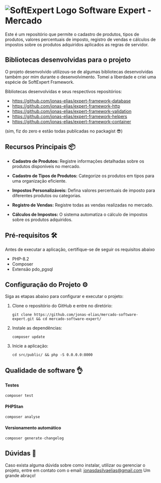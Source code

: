 # <img src="https://www.softexpert.com/wp-content/themes/Zephyr-child/icon-softexpert-site.png" alt="SoftExpert Logo">  Software Expert - Mercado

Este é um repositório que permite o cadastro de produtos, tipos de produtos, valores percentuais de imposto, registro de vendas e cálculos de impostos sobre os produtos adquiridos aplicados as regras de servidor.

## Bibliotecas desenvolvidas para o projeto
O projeto desenvolvido utilizous-se de algumas bibliotecas desenvolvidas também por mim durante o desenvolvimento. Tomei a liberdade e criei uma espécie de SoftExpert Framework.

 Bibliotecas desenvolvidas e seus respectivos repositórios:
 - https://github.com/jonas-elias/expert-framework-database
 - https://github.com/jonas-elias/expert-framework-http
 - https://github.com/jonas-elias/expert-framework-validation
 - https://github.com/jonas-elias/expert-framework-helpers
 - https://github.com/jonas-elias/expert-framework-container

(sim, fiz do zero e estão todas publicadas no packagist 😎)

## Recursos Principais 📦

- **Cadastro de Produtos:** Registre informações detalhadas sobre os produtos disponíveis no mercado.

- **Cadastro de Tipos de Produtos:** Categorize os produtos em tipos para uma organização eficiente.

- **Impostos Personalizáveis:** Defina valores percentuais de imposto para diferentes produtos ou categorias.

- **Registro de Vendas:** Registre todas as vendas realizadas no mercado.

- **Cálculos de Impostos:** O sistema automatiza o cálculo de impostos sobre os produtos adquiridos.

## Pré-requisitos 🛠️

Antes de executar a aplicação, certifique-se de seguir os requisitos abaixo

- PHP-8.2
- Composer
- Extensão pdo_pgsql

## Configuração do Projeto ⚙️

Siga as etapas abaixo para configurar e executar o projeto:

1. Clone o repositório do GitHub e entre no diretório:

   ```shell
   git clone https://github.com/jonas-elias/mercado-software-expert.git && cd mercado-software-expert/

2. Instale as dependências:
   ```shell
   composer update

3. Inicie a aplicação:
   ```shell
   cd src/public/ && php -S 0.0.0.0:8000

## Qualidade de software 👌

#### Testes
```php
composer test
```

#### PHPStan
```php
composer analyse
```

#### Versionamento automático
```php
composer generate-changelog
```

## Dúvidas 🤔
Caso exista alguma dúvida sobre como instalar, utilizar ou gerenciar o projeto, entre em contato com o email: jonasdasilvaelias@gmail.com
Um grande abraço!
